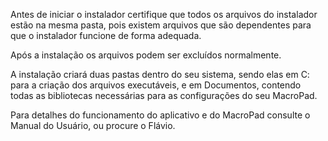 Antes de iniciar o instalador certifique que todos os arquivos do instalador estão na mesma pasta, pois existem arquivos que são dependentes para que o instalador funcione de forma adequada.

Após a instalação os arquivos podem ser excluídos normalmente.

A instalação criará duas pastas dentro do seu sistema, sendo elas em C: para a criação dos arquivos executáveis, e em Documentos, contendo todas as bibliotecas necessárias para as configurações do seu MacroPad.

Para detalhes do funcionamento do aplicativo e do MacroPad consulte o Manual do Usuário, ou procure o Flávio.
